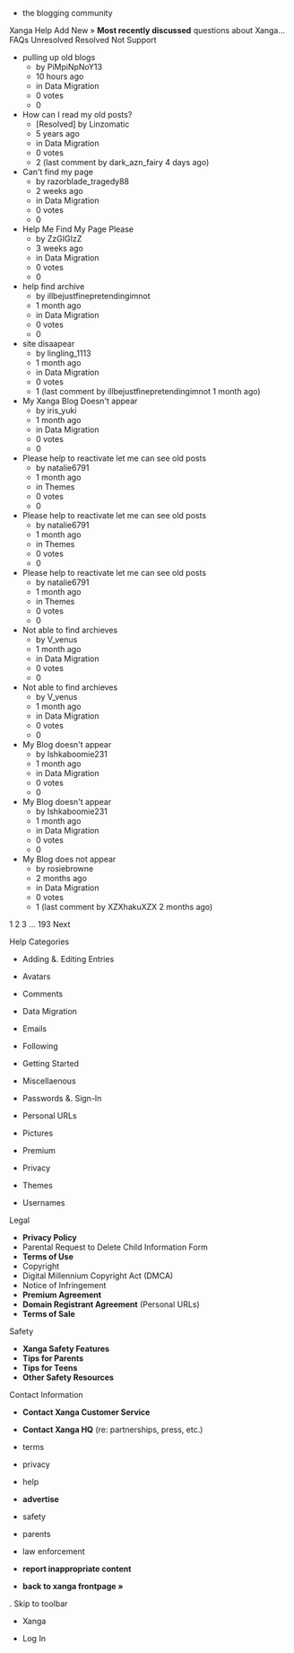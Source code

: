 *   the blogging community

Xanga Help Add New » **Most recently discussed** questions about Xanga… FAQs Unresolved Resolved Not Support

*   pulling up old blogs
    *   by PiMpiNpNoY13
    *   10 hours ago
    *   in Data Migration
    *   0 votes
    *   0
*   How can I read my old posts?
    *   \[Resolved\] by Linzomatic
    *   5 years ago
    *   in Data Migration
    *   0 votes
    *   2 (last comment by dark\_azn\_fairy 4 days ago)
*   Can't find my page
    *   by razorblade\_tragedy88
    *   2 weeks ago
    *   in Data Migration
    *   0 votes
    *   0
*   Help Me Find My Page Please
    *   by ZzGIGIzZ
    *   3 weeks ago
    *   in Data Migration
    *   0 votes
    *   0
*   help find archive
    *   by illbejustfinepretendingimnot
    *   1 month ago
    *   in Data Migration
    *   0 votes
    *   0
*   site disaapear
    *   by lingling\_1113
    *   1 month ago
    *   in Data Migration
    *   0 votes
    *   1 (last comment by illbejustfinepretendingimnot 1 month ago)
*   My Xanga Blog Doesn't appear
    *   by iris\_yuki
    *   1 month ago
    *   in Data Migration
    *   0 votes
    *   0
*   Please help to reactivate let me can see old posts
    *   by natalie6791
    *   1 month ago
    *   in Themes
    *   0 votes
    *   0
*   Please help to reactivate let me can see old posts
    *   by natalie6791
    *   1 month ago
    *   in Themes
    *   0 votes
    *   0
*   Please help to reactivate let me can see old posts
    *   by natalie6791
    *   1 month ago
    *   in Themes
    *   0 votes
    *   0
*   Not able to find archieves
    *   by V\_venus
    *   1 month ago
    *   in Data Migration
    *   0 votes
    *   0
*   Not able to find archieves
    *   by V\_venus
    *   1 month ago
    *   in Data Migration
    *   0 votes
    *   0
*   My Blog doesn't appear
    *   by Ishkaboomie231
    *   1 month ago
    *   in Data Migration
    *   0 votes
    *   0
*   My Blog doesn't appear
    *   by Ishkaboomie231
    *   1 month ago
    *   in Data Migration
    *   0 votes
    *   0
*   My Blog does not appear
    *   by rosiebrowne
    *   2 months ago
    *   in Data Migration
    *   0 votes
    *   1 (last comment by XZXhakuXZX 2 months ago)

1 2 3 ... 193 Next

Help Categories

*   Adding &. Editing Entries
*   Avatars
*   Comments
*   Data Migration
*   Emails
*   Following
*   Getting Started
*   Miscellaenous

*   Passwords &. Sign-In
*   Personal URLs
*   Pictures
*   Premium
*   Privacy
*   Themes
*   Usernames

Legal

*   **Privacy Policy**
*   Parental Request to Delete Child Information Form
*   **Terms of Use**
*   Copyright
*   Digital Millennium Copyright Act (DMCA)
*   Notice of Infringement
*   **Premium Agreement**
*   **Domain Registrant Agreement** (Personal URLs)
*   **Terms of Sale**

Safety

*   **Xanga Safety Features**
*   **Tips for Parents**
*   **Tips for Teens**
*   **Other Safety Resources**

Contact Information

*   **Contact Xanga Customer Service**
*   **Contact Xanga HQ** (re: partnerships, press, etc.)

*   terms
*   privacy
*   help
*   **advertise**

*   safety
*   parents
*   law enforcement
*   **report inappropriate content**

*   **back to xanga frontpage »**

<img src="http://pixel.quantserve.com/pixel/p-87h-iNOVooym2.gif" style="display: none" height="1" width="1" alt="Quantcast"/>. Skip to toolbar

*   Xanga

*   Log In